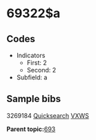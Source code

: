 # 69322$a

## Codes

-   Indicators
    -   First: 2
    -   Second: 2
-   Subfield: a

## Sample bibs

3269184 [Quicksearch](https://search.library.yale.edu/catalog/3269184) [VXWS](http://prodorbis.library.yale.edu:7014/vxws/GetHoldingsService?bibId=3269184)

**Parent topic:**[693](../../tags/693/693.md)

